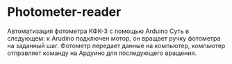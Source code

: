 # Photometer-reader
Автоматизация фотометра КФК-3 с помощью Arduino
Суть в следующем: к Arudino подключен мотор, он вращает ручку фотометра на заданный шаг. Фотометр передает данные на компьютер, компьютер отправляет команду на Ардуино для последующего вращения.
